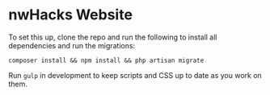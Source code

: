 # nwHacks Website

To set this up, clone the repo and run the following to install all dependencies and run the migrations:
```
composer install && npm install && php artisan migrate
```

Run ```gulp``` in development to keep scripts and CSS up to date as you work on them.